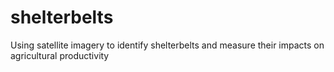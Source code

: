 # shelterbelts
Using satellite imagery to identify shelterbelts and measure their impacts on agricultural productivity
